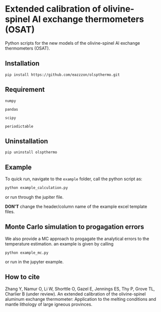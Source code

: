 # Extended calibration of olivine-spinel Al exchange thermometers (OSAT)

Python scripts for the new models of the olivine-spinel Al exchange thermometers (OSAT). 

## Installation
```pip install https://github.com/eazzzon/olspthermo.git```

## Requirement
`numpy`

`pandas`

`scipy`

`periodictable`

## Uninstallation
```pip uninstall olspthermo```

## Example

To quick run, navigate to the `example` folder, call the python script as:

```python
python example_calculation.py
```

or run through the jupiter file.

**DON'T** change the header/column name of the example excel template files. 

## Monte Carlo simulation to progagation errors

We also provide a MC approach to progagate the analytical errors to the temperature estimation. an example is given by calling 

```
python example_mc.py
```

or run in the jupyter example.

## How to cite

Zhang Y, Namur O, Li W, Shorttle O, Gazel E, Jennings ES, Thy P, Grove TL, Charlier B (under review). An extended calibration of the olivine-spinel aluminum exchange thermometer: Application to the melting conditions and mantle lithology of large igneous provinces. 